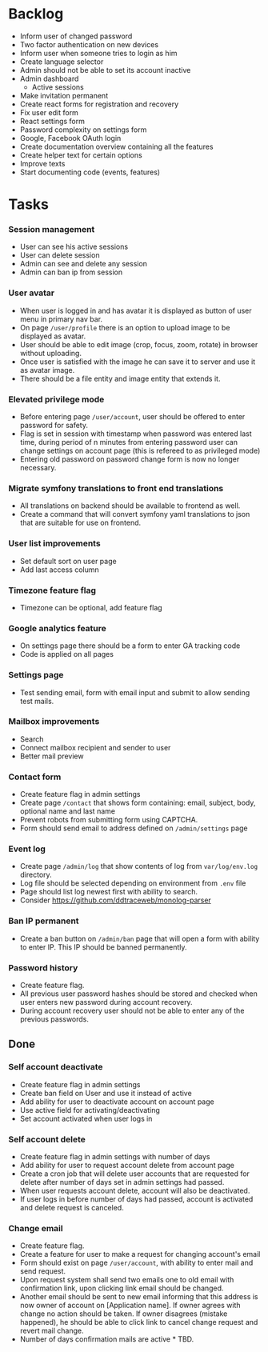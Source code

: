 # Backlog

* Inform user of changed password
* Two factor authentication on new devices
* Inform user when someone tries to login as him
* Create language selector
* Admin should not be able to set its account inactive
* Admin dashboard
  * Active sessions
* Make invitation permanent
* Create react forms for registration and recovery
* Fix user edit form
* React settings form
* Password complexity on settings form
* Google, Facebook OAuth login
* Create documentation overview containing all the features
* Create helper text for certain options
* Improve texts
* Start documenting code (events, features)

# Tasks

### Session management
* User can see his active sessions
* User can delete session
* Admin can see and delete any session
* Admin can ban ip from session

### User avatar
* When user is logged in and has avatar it is displayed as button of user menu
  in primary nav bar.
* On page `/user/profile` there is an option to upload image to be displayed as
  avatar.
* User should be able to edit image (crop, focus, zoom, rotate) in browser
  without uploading.
* Once user is satisfied with the image he can save it to server and use it
  as avatar image.
* There should be a file entity and image entity that extends it.

### Elevated privilege mode
* Before entering page `/user/account`, user should be offered to enter password
  for safety.
* Flag is set in session with timestamp when password was entered last time,
  during period of n minutes from entering password user can change settings on
  account page (this is refereed to as privileged mode)
* Entering old password on password change form is now no longer necessary.

### Migrate symfony translations to front end translations
* All translations on backend should be available to frontend as well.
* Create a command that will convert symfony yaml translations to json that
  are suitable for use on frontend.

### User list improvements
* Set default sort on user page
* Add last access column

### Timezone feature flag
* Timezone can be optional, add feature flag

### Google analytics feature
* On settings page there should be a form to enter GA tracking code
* Code is applied on all pages

### Settings page
* Test sending email, form with email input and submit to allow sending test
  mails.

### Mailbox improvements
* Search
* Connect mailbox recipient and sender to user
* Better mail preview

### Contact form
* Create feature flag in admin settings
* Create page `/contact` that shows form containing:
  email, subject, body, optional name and last name
* Prevent robots from submitting form using CAPTCHA.
* Form should send email to address defined on `/admin/settings`
  page

### Event log
* Create page `/admin/log` that show contents of log from
  `var/log/env.log` directory.
* Log file should be selected depending on environment from
  `.env` file
* Page should list log newest first with ability to search.
* Consider https://github.com/ddtraceweb/monolog-parser

### Ban IP permanent
* Create a ban button on `/admin/ban` page that will open
  a form with ability to enter IP. This IP should be banned
  permanently.

### Password history
* Create feature flag.
* All previous user password hashes should be stored and checked when user
  enters new password during account recovery.
* During account recovery user should not be able to enter any of the previous
  passwords.

## Done

### Self account deactivate
* Create feature flag in admin settings
* Create ban field on User and use it instead of active
* Add ability for user to deactivate account on account page
* Use active field for activating/deactivating
* Set account activated when user logs in

### Self account delete
* Create feature flag in admin settings with number of days
* Add ability for user to request account delete from account page
* Create a cron job that will delete user accounts that are requested
  for delete after number of days set in admin settings had passed.
* When user requests account delete, account will also be deactivated.
* If user logs in before number of days had passed, account is activated and
  delete request is canceled.

### Change email
* Create feature flag.
* Create a feature for user to make a request for changing account's email
* Form should exist on page `/user/account`, with ability to enter mail and send
  request.
* Upon request system shall send two emails one to old email with confirmation
  link, upon clicking link email should be changed.
* Another email should be sent to new email informing that this address is now
  owner of account on [Application name]. If owner agrees with change no action
  should be taken. If owner disagrees (mistake happened), he should be able to
  click link to cancel change request and revert mail change.
* Number of days confirmation mails are active * TBD.
